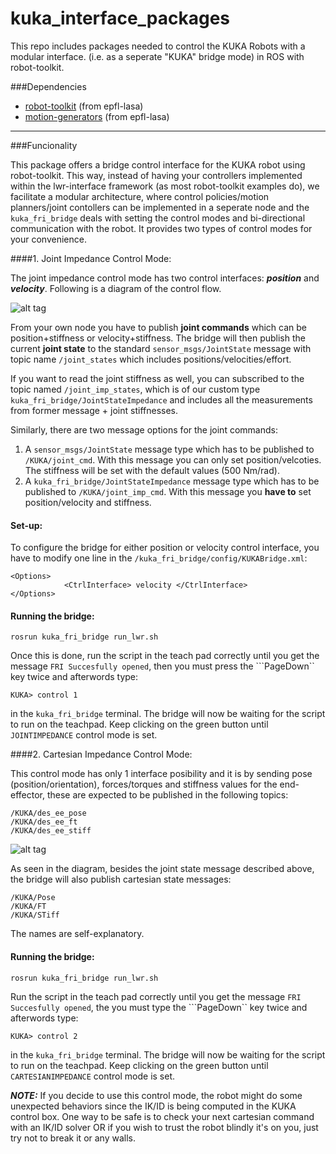 # kuka_interface_packages
This repo includes packages needed to control the KUKA Robots with a modular interface. (i.e. as a seperate "KUKA" bridge mode) in ROS with robot-toolkit.

###Dependencies
- [robot-toolkit](https://github.com/epfl-lasa/robot-toolkit) (from epfl-lasa)
- [motion-generators](https://github.com/epfl-lasa/motion-generators) (from epfl-lasa)

---
###Funcionality

This package offers a bridge control interface for the KUKA robot using robot-toolkit. This way, instead of having your controllers implemented within the lwr-interface framework (as most robot-toolkit examples do), we facilitate a modular architecture, where control policies/motion planners/joint contollers can be implemented in a seperate node and the ```kuka_fri_bridge``` deals with setting the control modes and bi-directional communication with the robot. It provides two types of control modes for your convenience.

####1. Joint Impedance Control Mode:

The joint impedance control mode has two control interfaces: ***position*** and ***velocity***. Following is a diagram of the control flow. 

![alt tag](https://cloud.githubusercontent.com/assets/761512/10713622/224bc630-7ac1-11e5-96cd-ef2b83aa87cb.png)

From your own node you have to publish **joint commands** which can be position+stiffness or velocity+stiffness. The bridge will then publish the current **joint state** to the standard ```sensor_msgs/JointState``` message with topic name ```/joint_states``` which includes positions/velocities/effort. 

If you want to read the joint stiffness as well, you can subscribed to the topic named ```/joint_imp_states```, which is of our custom type ```kuka_fri_bridge/JointStateImpedance``` and includes all the measurements from former message + joint stiffnesses.

Similarly, there are two message options for the joint commands:  
  1. A ```sensor_msgs/JointState``` message type which has to be published  to ```/KUKA/joint_cmd```. With this message you can only set position/velcoties. The stiffness will be set with the default values (500 Nm/rad).
  2. A ```kuka_fri_bridge/JointStateImpedance``` message type which has to be published to ```/KUKA/joint_imp_cmd```. With this message you **have to** set position/velocity and stiffness. 
  
#### Set-up:
To configure the bridge for either position or velocity control interface, you have to modify one line in the ```/kuka_fri_bridge/config/KUKABridge.xml```:
```
<Options>
            <CtrlInterface> velocity </CtrlInterface>
</Options>
```

#### Running the bridge:
```
rosrun kuka_fri_bridge run_lwr.sh
```

Once this is done, run the script in the teach pad correctly until you get the message ```FRI Succesfully opened```, then you must press the ```PageDown`` key twice and afterwords type:
```
KUKA> control 1
```
in the ```kuka_fri_bridge``` terminal.  The bridge will now be waiting for the script to run on the teachpad. Keep clicking on the green button until ```JOINTIMPEDANCE``` control mode is set.

####2. Cartesian Impedance Control Mode: 

This control mode has only 1 interface posibility and it is by sending pose (position/orientation), forces/torques and stiffness values for the end-effector, these are expected to be published in the following topics:
  ```
  /KUKA/des_ee_pose
  /KUKA/des_ee_ft
  /KUKA/des_ee_stiff
  ```
![alt tag](https://cloud.githubusercontent.com/assets/761512/10713605/6167fbfa-7ac0-11e5-95c9-523ffbbf7db5.png)

As seen in the diagram, besides the joint state message described above, the bridge will also publish cartesian state messages:
  ```
  /KUKA/Pose
  /KUKA/FT
  /KUKA/STiff
  ```
The names are self-explanatory.

#### Running the bridge:
```
rosrun kuka_fri_bridge run_lwr.sh
```
Run the script in the teach pad correctly until you get the message ```FRI Succesfully opened```, the you must type the ```PageDown`` key twice and afterwords type:
```
KUKA> control 2
```
in the ```kuka_fri_bridge``` terminal.  The bridge will now be waiting for the script to run on the teachpad. Keep clicking on the green button until ```CARTESIANIMPEDANCE``` control mode is set.

***NOTE:*** If you decide to use this control mode, the robot might do some unexpected behaviors since the IK/ID is being computed in the KUKA control box. One way to be safe is to check your next cartesian command with an IK/ID solver OR if you wish to trust the robot blindly it's on you, just try not to break it or any walls.
